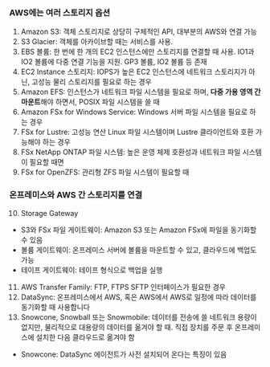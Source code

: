 ### AWS에는 여러 스토리지 옵션

1. Amazon S3: 객체 스토리지로 상당히 구체적인 API, 대부분의 AWS와 연결 가능
2. S3 Glacier: 객체를 아카이브할 때는 서비스를 사용.
3. EBS 볼륨: 한 번에 한 개의 EC2 인스턴스에만 스토리지를 연결할 때 사용. IO1과 IO2 볼륨에 다중 연결 기능을 지원. GP3 볼륨, IO2 볼륨 등 존재
4. EC2 Instance 스토리지: IOPS가 높은 EC2 인스턴스에 네트워크 스토리지가 아닌, 고성능 물리 스토리지를 필요로 하는 경우
5. Amazon EFS: 인스턴스가 네트워크 파일 시스템을 필요로 하며, **다중 가용 영역 간 마운트**해야 하면서, POSIX 파일 시스템을 쓸 때
6. Amazon FSx for Windows Service: Windows 서버 파일 시스템을 필요로 하는 경우
7. FSx for Lustre: 고성능 연산 Linux 파일 시스템이며 Lustre 클라이언트와 호환 가능해야 하는 경우
8. FSx NetApp ONTAP 파일 시스템: 높은 운영 체제 호환성과 네트워크 파일 시스템이 필요할 때면
9. FSx for OpenZFS: 관리형 ZFS 파일 시스템이 필요할 때

### 온프레미스와 AWS 간 스토리지를 연결
10. Storage Gateway
  - S3와 FSx 파일 게이트웨이: Amazon S3 또는 Amazon FSx에 파일을 동기화할 수 있음
  - 볼륨 게이트웨이: 온프레미스 서버에 볼륨을 마운트할 수 있고, 클라우드에 백업도 가능
  - 테이프 게이트웨이: 테이프 형식으로 백업을 실행 
11. AWS Transfer Family: FTP, FTPS SFTP 인터페이스가 필요한 경우
12. DataSync: 온프레미스에서 AWS, 혹은 AWS에서 AWS로 일정에 따라 데이터를 동기화할 때 사용합니다
13. Snowcone, Snowball 또는 Snowmobile: 데이터를 전송에 쓸 네트워크 용량이 없지만, 물리적으로 대용량의 데이터를 옮겨야 할 때. 직접 장치를 주문 후 온프레미스에 설치한 다음 클라우드로 옮겨야 함
  - Snowcone: DataSync 에이전트가 사전 설치되어 온다는 특징이 있음